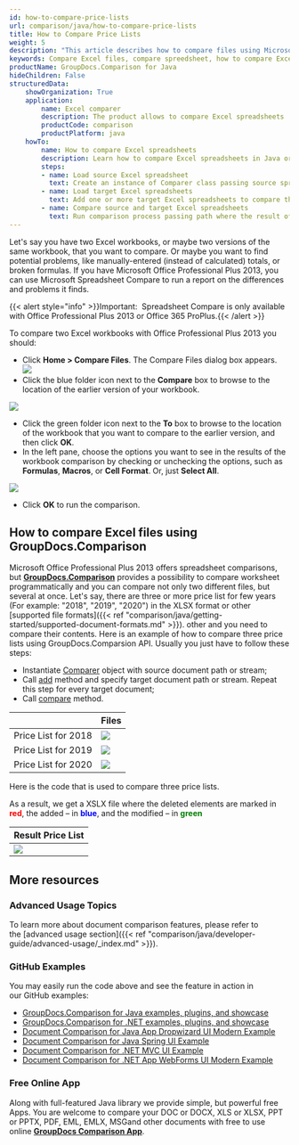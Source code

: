 ```yaml
---
id: how-to-compare-price-lists
url: comparison/java/how-to-compare-price-lists
title: How to Compare Price Lists
weight: 5
description: "This article describes how to compare files using Microsoft Excel feature and GroupDocs.Comparison API for Java. You will also learn how to compare two or more tables and get the difference in files"
keywords: Compare Excel files, compare spreedsheet, how to compare Excel files
productName: GroupDocs.Comparison for Java
hideChildren: False
structuredData:
    showOrganization: True
    application:
        name: Excel comparer
        description: The product allows to compare Excel spreadsheets
        productCode: comparison
        productPlatform: java
    howTo:
        name: How to compare Excel spreadsheets
        description: Learn how to compare Excel spreadsheets in Java or Kotlin project
        steps:
        - name: Load source Excel spreadsheet
          text: Create an instance of Comparer class passing source spreadsheet as a constructor parameter
        - name: Load target Excel spreadsheets
          text: Add one or more target Excel spreadsheets to compare them with source one
        - name: Compare source and target Excel spreadsheets
          text: Run comparison process passing path where the result of the comparison will be saved
---
```

Let's say you have two Excel workbooks, or maybe two versions of the same workbook, that you want to compare. Or maybe you want to find potential problems, like manually-entered (instead of calculated) totals, or broken formulas. If you have Microsoft Office Professional Plus 2013, you can use Microsoft Spreadsheet Compare to run a report on the differences and problems it finds.

{{< alert style="info" >}}Important:  Spreadsheet Compare is only available with Office Professional Plus 2013 or Office 365 ProPlus.{{< /alert >}}

To compare two Excel workbooks with Office Professional Plus 2013 you should:

*   Click **Home > Compare Files**. The Compare Files dialog box appears.  
    ![](comparison/java/images/how-to-compare-price-lists.jpg)
*   Click the blue folder icon next to the **Compare** box to browse to the location of the earlier version of your workbook.

![](comparison/java/images/how-to-compare-price-lists_1.jpg)


*   Click the green folder icon next to the **To** box to browse to the location of the workbook that you want to compare to the earlier version, and then click **OK**.
*   In the left pane, choose the options you want to see in the results of the workbook comparison by checking or unchecking the options, such as **Formulas**, **Macros**, or **Cell Format**. Or, just **Select All**.

![](comparison/java/images/how-to-compare-price-lists_2.png)
*   Click **OK** to run the comparison.

## How to compare Excel files using GroupDocs.Comparison

Microsoft Office Professional Plus 2013 offers spreadsheet comparisons, but **[GroupDocs.Comparison](https://products.groupdocs.com/comparison)** provides a possibility to compare worksheet programmatically and you can compare not only two different files, but several at once. Let's say, there are three or more price list for few years (For example: "2018", "2019", "2020") in the XLSX format or other [supported file formats]({{< ref "comparison/java/getting-started/supported-document-formats.md" >}}). other and you need to compare their contents. Here is an example of how to compare three price lists using GroupDocs.Comparsion API. Usually you just have to follow these steps:

*   Instantiate [Comparer](https://apireference.groupdocs.com/comparison/java/com.groupdocs.comparison/Comparer) object with source document path or stream;
*   Call [add](https://apireference.groupdocs.com/comparison/java/com.groupdocs.comparison/Comparer#add(java.lang.String)) method and specify target document path or stream. Repeat this step for every target document;
*   Call [compare](https://apireference.groupdocs.com/comparison/java/com.groupdocs.comparison/Comparer#compare(java.lang.String)) method.

|                     | Files                                                        |
|---------------------|--------------------------------------------------------------|
| Price List for 2018 | ![](comparison/java/images/how-to-compare-price-lists_3.png) |
| Price List for 2019 | ![](comparison/java/images/how-to-compare-price-lists_4.png) |
| Price List for 2020 | ![](comparison/java/images/how-to-compare-price-lists_5.png) |

Here is the code that is used to compare three price lists.

<script src="https://gist.github.com/groupdocs-comparison-gists/fdc74c8d9ae6abf118bb1551446e2ca4.js"></script>

As a result, we get a XSLX file where the deleted elements are marked in <font color="red">**red**</font>, the added – in <font color="blue">**blue**</font>, and the modified – in <font color="green">**green**</font>

| Result Price List                                            |
|--------------------------------------------------------------|
| ![](comparison/java/images/how-to-compare-price-lists_6.png) | 

## More resources
### Advanced Usage Topics
To learn more about document comparison features, please refer to the [advanced usage section]({{< ref "comparison/java/developer-guide/advanced-usage/_index.md" >}}).

### GitHub Examples
You may easily run the code above and see the feature in action in our GitHub examples:

*   [GroupDocs.Comparison for Java examples, plugins, and showcase](https://github.com/groupdocs-comparison/GroupDocs.Comparison-for-Java)
*   [GroupDocs.Comparison for .NET examples, plugins, and showcase](https://github.com/groupdocs-comparison/GroupDocs.Comparison-for-.NET)
*   [Document Comparison for Java App Dropwizard UI Modern Example](https://github.com/groupdocs-comparison/GroupDocs.Comparison-for-Java-Dropwizard)
*   [Document Comparison for Java Spring UI Example](https://github.com/groupdocs-comparison/GroupDocs.Comparison-for-Java-Spring)
*   [Document Comparison for .NET MVC UI Example](https://github.com/groupdocs-comparison/GroupDocs.Comparison-for-.NET-MVC)
*   [Document Comparison for .NET App WebForms UI Modern Example](https://github.com/groupdocs-comparison/GroupDocs.Comparison-for-.NET-WebForms)


### Free Online App
Along with full-featured Java library we provide simple, but powerful free Apps.
You are welcome to compare your DOC or DOCX, XLS or XLSX, PPT or PPTX, PDF, EML, EMLX, MSGand other documents with free to use online **[GroupDocs Comparison App](https://products.groupdocs.app/comparison)**.
